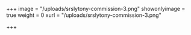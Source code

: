 +++
image = "/uploads/srslytony-commission-3.png"
showonlyimage = true
weight = 0
xurl = "/uploads/srslytony-commission-3.png"

+++
